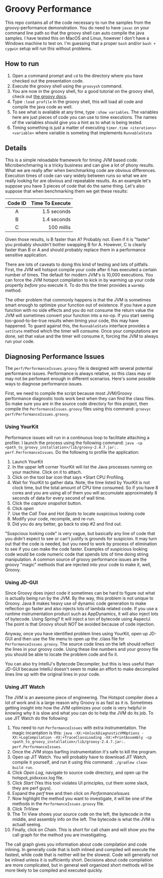 # Groovy Performance

This repo contains all of the code necessary to run the samples from the groovy-performance demonstration. You do need to have `javac` on your command line path so that the groovy shell can auto compile the java samples. I have tested this on MacOS and Linux, however I don't have a Windows machine to test on. I'm guessing that a proper `bash` and/or `bash + cygwin` setup will run this without problems.

## How to run

1. Open a command prompt and `cd` to the directory where you have checked out the presentation code.
2. Execute the groovy shell using the `groovysh` command.
3. You are now in the groovy shell, for a good tutorial on the groovy shell, check out [the groovy docs](http://groovy-lang.org/groovysh.html).
4. Type `:load profile` in the groovy shell, this will load all code and compile the java code as well.
5. To see what is available at any time, type `:show variables`. The variables here are just pieces of code you can use to time executions. The names of the variables should give you a hint as to what is being tested.
6. Timing something is just a matter of executing `timer.time <iterations> <variable>` where variable is someting that implements `RunnableState`

## Details

This is a simple reloadable framework for timing JVM based code. Microbenchmaring is a tricky business and can give a lot of phony results. What we are really after when benchmarking code are obvious differences. Execution times of code can vary widely between runs so what we are really looking for are obvious and repeatable results. As an example let's suppose you have 3 pieces of code that do the same thing. Let's also suppose that when benchmarking them we get these results:

| Code ID  | Time To Execute |
|:--------:| ---------------:|
| A        | 1.5 seconds     |
| B        | 1.4 seconds     |
| C        | 100 millis      |

Given those results, is B faster than A? Probably not. Even if it is "faster" you probably shouldn't bother swapping B for A. However, C is clearly faster than B or A and should probably replace them in a performance sensitive application.

There are lots of caveats to doing this kind of testing and lots of pitfalls. First, the JVM will hotspot compile your code after it has executed a certain number of times. The default for modern JVM's is 10,000 executions. You can force the JVM hotspot compilation to kick in by warming up your code propertly *before* you execute it. To do this the timer provides a `warmUp` method.

The other problem that commonly happens is that the JVM is sometimes smart enough to optimize your function out of existence. If you have a pure function with no side effects and you do not consume the return value the JVM will sometimes convert your function into a no-op. If you start seeing too-good-to-be-true results when timing your code, this may have happened. To guard against this, the `RunnableState` interface provides a `setState` method which the timer will consume. Once your computations are done, set that value and the timer will consume it, forcing the JVM to always run your code.

## Diagnosing Performance Issues

The `perf/PerformanceIssues.groovy` file is designed with several potential performance issues. Performance is always relative, so this class may or may not be perfomant enough in different scenarios. Here's some possible ways to diagnose performance issues.

First, we need to compile the script because most JVM/Groovy performance diagnostic tools work best when they can find the class files. So make sure you are in the source code directory for this project, then compile the `PerformanceIssues.groovy` files using this command: `groovyc perf/PerformanceIssues.groovy`.

### Using YourKit

Performance issues will run in a continuous loop to facilitate attaching a profiler. I launch the process using the following command: `java -cp <path_to_groovy_installation>/lib/groovy-2.4.7.jar:. perf.PerformanceIssues`. Do the following to profile the application:

1. Launch YourKit
2. In the upper left corner YourKit will list the Java processes running on your machine. Click on it to attach.
3. Click on the tool bar icon that says *Start CPU Profiling.
4. Wait for YourKit to gather data. Note, the time listed by YourKit is not clock time, but the total amount of CPU time consumed. So if you have 8 cores and you are using all of them you will accumulate approximately 8 seconds of data for every second of wall time.
5. Click the *capture snapshot* button.
6. Click *open*
7. Use the *Call Tree* and *Hot Spots* to locate suspicious looking code
8. Modify your code, recompile, and re-run.
9. Did you do any better, go back to step #2 and find out.

"Suspcious looking code" is very vague, but basically any line of code that you didn't expect to see or can't justify is grounds for suspicion. It may turn out that the code is needed, but you need to work by process of elimination to see if you can make the code faster. Examples of suspicious looking code would be code numeric code that spends lots of time doing string manipulation. A common source of groovy performance issues are the groovy "magic" methods that are injected into your code to make it, well, Groovy.

### Using JD-GUI

Since Groovy does inject code it sometimes can be hard to figure out what is actually being run by the JVM. By the way, this problem is not unique to Groovy. Java 8 makes heavy use of dynamic code generation to make reflection go faster and also injects lots of lambda related code. If you use a runtime instrumentation product such as AppDynamics, it will also inject lots of bytecode. Using Spring? It will inject a ton of bytecode using AspectJ. The point is that Groovy shoult *NOT* be avoided because of code injection.

Anyway, once you have identified problem lines using YourKit, open up JD-GUI and then use the file menu to open up the .class file for `PerformanceIssues.groovy`. The source code lines on the left should reflect the lines in your groovy code. Using these line numbers and your groovy file you should be able to locate the problem code and fix it.

You can also try IntelliJ's Bytecode Decompiler, but this is less useful than JD-GUI because IntelliJ doesn't seem to make an effort to make decompiled lines line up with the original lines in your code.

### Using JIT Watch

The JVM is an awesome piece of engineering. The Hotspot compiler does a lot of work and is a large reason why Groovy is as fast as it is. Sometimes getting insight into how the JVM optimizes your code is very helpful in knowing why it is slow and what you can do to help the JVM do its job. To use JIT Watch do the following:

1. You need to run `PerformanceIssues` with extra instrumentation. The magic incantation is this: `java -XX:+UnlockDiagnosticVMOptions -XX:+LogCompilation -XX:+TraceClassLoading -XX:+PrintAssembly -cp <path_to_groovy_installation>/lib/groovy-2.4.7.jar:. perf.PerformanceIssues`.
2. Once the JVM stops barfing instrumentation it's safe to kill the program.
3. Open up JIT Watch. You will probably have to download JIT Watch, compile it yourself, and run it using this command: `./gradlew clean build run`.
4. Click *Open Log*, navigate to source code directory, and open up the hotspot_pidxxxxx.log file.
5. Click *Start* (Yes this tool violates UI principles, cut them some slack, they are perf guys).
6. Expand the *perf* tree and then click on *PerformanceIssues*
7. Now highlight the method you want to investigate, it will be one of the methods in the `PerformanceIssues.groovy` file.
8. Click *TriView*
9. The Tri View shows your source code on the left, the bytecode in the middle, and assembly info on the left. The bytecode is what the JVM is actuall seeing.
10. Finally, click on *Chain*. This is short for call chain and will show you the call graph for the method you are investigating.

The call graph gives you information about code compilation and code inlining. In generally code that is both inlined and compiled will execute the fastest, while code that is neither will be the slowest. Code will generally not be inlined unless it is sufficiently short. Decisions about code compilation are more complicated, but in general well organized short methods will be more likely to be compiled and executed quickly.
